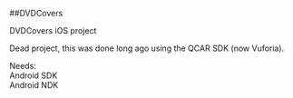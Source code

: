 ##DVDCovers

DVDCovers iOS project

Dead project, this was done long ago using the QCAR SDK (now Vuforia). 

Needs: <br /> Android SDK <br />  Android NDK <br />
